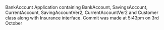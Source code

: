 BankAccount Application containing BankAccount, SavingsAccount, CurrentAccount, SavingAccountVer2, CurrentAccountVer2 and Customer class along with Insurance interface. Commit was made at 5:43pm on 3rd October
